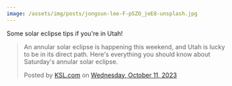 ```yaml
---
image: /assets/img/posts/jongsun-lee-F-pSZO_jeE8-unsplash.jpg
---
```


Some solar eclipse tips if you're in Utah!

<div id="fb-root"></div>
<script async defer crossorigin="anonymous" src="https://connect.facebook.net/en_US/sdk.js#xfbml=1&version=v18.0" nonce="AMpl1hIH"></script>

<div class="fb-post" data-href="https://www.facebook.com/100064639125988/posts/pfbid02VVN8TvH37mJPQ2eZAS8ZRY7DX5zxnkDvVcTNSymwMXAE3GDwPbGkUMEPBszrbcrQl/?app=fbl" data-width="500" data-show-text="true"><blockquote cite="https://www.facebook.com/kslcom/posts/713123764185588" class="fb-xfbml-parse-ignore"><p>An annular solar eclipse is happening this weekend, and Utah is lucky to be in its direct path. Here&#039;s everything you should know about Saturday&#039;s annular solar eclipse.</p>Posted by <a href="https://www.facebook.com/kslcom">KSL.com</a> on&nbsp;<a href="https://www.facebook.com/kslcom/posts/713123764185588">Wednesday, October 11, 2023</a></blockquote></div>
